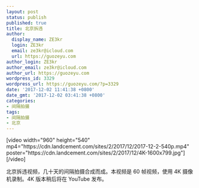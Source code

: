 ```yaml
---
layout: post
status: publish
published: true
title: 北京拆违
author:
  display_name: ZE3kr
  login: ZE3kr
  email: ze3kr@icloud.com
  url: https://guozeyu.com
author_login: ZE3kr
author_email: ze3kr@icloud.com
author_url: https://guozeyu.com
wordpress_id: 3329
wordpress_url: https://guozeyu.com/?p=3329
date: '2017-12-02 11:41:38 +0800'
date_gmt: '2017-12-02 03:41:38 +0800'
categories:
- 间隔拍摄
tags:
- 间隔拍摄
- 北京
---
```

<p>[video width="960" height="540" mp4="https://cdn.landcement.com/sites/2/2017/12/2017-12-2-540p.mp4" poster="https://cdn.landcement.com/sites/2/2017/12/4K-1600x799.jpg"][/video]</p>
<p>北京拆违视频，几十天的间隔拍摄合成而成。本视频是 60 帧视频，使用 4K 摄像机录制。4K 版本稍后将在 YouTube 发布。</p>
